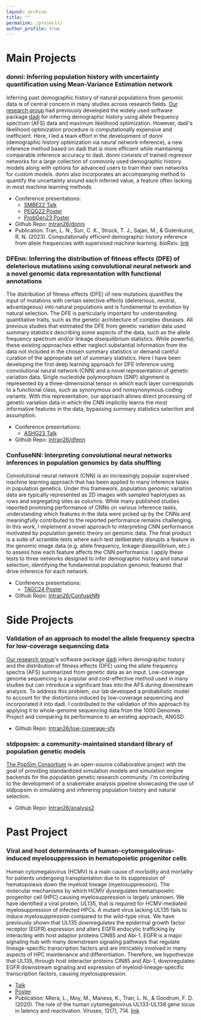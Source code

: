 ```yaml
---
layout: archive
title: ""
permalink: /projects/
author_profile: true
---
```


Main Projects
======
### donni: Inferring population history with uncertainty quantification using Mean-Variance Estimation network

Inferring past demographic history of natural populations from genomic data is of central concern in many studies across research fields. [Our research group](https://gutengroup.arizona.edu/) had previously developed the widely used software package [dadi](https://dadi.readthedocs.io/en/latest/) for inferring demographic history using allele frequency spectrum (AFS) data and maximum likelihood optimization. However, dadi's likelihood optimization procedure is computationally expensive and inefficient. Here, I led a team effort in the development of donni (demographic history optimization via neural network inference), a new inference method based on dadi that is more efficient while maintaining comparable inference accuracy to dadi. donni consists of trained regressor networks for a large collection of commonly used demographic history models along with options for advanced users to train their own networks for custom models. donni also incorporates an accompanying method to quantify the uncertainty around each inferred value, a feature often lacking in most machine learning methods.

  * Conference presentations: 
     * [SMBE22 Talk](https://github.com/lntran26/lntran26.github.io/blob/ce5c17d6de820050066c1c44ac23f17a2773a052/files/talk_smbe22.pdf)
     * [PEQG22 Poster](https://github.com/lntran26/lntran26.github.io/blob/ce5c17d6de820050066c1c44ac23f17a2773a052/files/poster_peqg22.pdf)
     * [ProbGen23 Poster](https://github.com/lntran26/lntran26.github.io/blob/cad07df03dfb99264b8a048a2f25c0503b0cda5a/files/PROBGEN_23_Tran.pdf)
  * Github Repo: [lntran26/donni](https://github.com/lntran26/donni)
  * Publication: Tran, L. N., Sun, C. K., Struck, T. J., Sajan, M., & Gutenkunst, R. N. (2023). Computationally efficient demographic history inference from allele frequencies with supervised machine learning. bioRxiv. [link](https://www.biorxiv.org/content/10.1101/2023.05.24.542158v2)

### DFEnn: Inferring the distribution of fitness effects (DFE) of deleterious mutations using convolutional neural network and a novel genomic data representation with functional annotations

The distribution of fitness effects (DFE) of new mutations quantifies the input of mutations with certain selective effects (deleterious, neutral, advantageous) into natural populations and is fundamental to evolution by natural selection. The DFE is particularly important for understanding quantitative traits, such as the genetic architecture of complex diseases. All previous studies that estimated the DFE from genetic variation data used summary statistics describing some aspects of the data, such as the allele frequency spectrum and/or linkage disequilibrium statistics. While powerful, these existing approaches either neglect substantial information from the data not included in the chosen summary statistics or demand careful curation of the appropriate set of summary statistics. Here I have been developing the first deep learning approach for DFE inference using convolutional neural network (CNN) and a novel representation of genetic variation data. Single nucleotide polymorphism (SNP) alignment is represented by a three-dimensional tensor in which each layer corresponds to a functional class, such as synonymous and nonsynonymous coding variants. With this representation, our approach allows direct processing of genetic variation data in which the CNN implicitly learns the most informative features in the data, bypassing summary statistics selection and assumption.

  * Conference presentations: 
     * [ASHG23 Talk](https://github.com/lntran26/lntran26.github.io/blob/1ce0360190b2b543149041065fe9085eaf6578b7/files/LNT_ASHG_final.pdf)
  * Github Repo: [lntran26/dfenn](https://github.com/lntran26/dfenn)

### ConfuseNN: Interpreting convolutional neural networks inferences in population genomics by data shuffling

Convolutional neural network (CNN) is an increasingly popular supervised machine learning approach that has been applied to many inference tasks in population genetics. Under this framework, population genomic variation data are typically represented as 2D images with sampled haplotypes as rows and segregating sites as columns. While many published studies reported promising performance of CNNs on various inference tasks, understanding which features in the data were picked up by the CNNs and meaningfully contributed to the reported performance remains challenging. In this work, I implement a novel approach to interpreting CNN performance motivated by population genetic theory on genomic data. The final product is a suite of scramble tests where each test deliberately disrupts a feature in the genomic image data (e.g. allele frequency, linkage disequilibrium, etc.) to assess how each feature affects the CNN performance. I apply these tests to three networks designed to infer demographic history and natural selection, identifying the fundamental population genomic features that drive inference for each network.

  * Conference presentations: 
     * [TAGC24 Poster](https://github.com/lntran26/lntran26.github.io/blob/4e461eaf627614b75ec47d9a8f72fd5491880fb9/files/TAGC_24_Tran_final.pdf)
  * Github Repo: [lntran26/ConfuseNN](https://github.com/lntran26/ConfuseNN)

Side Projects
======
### Validation of an approach to model the allele frequency spectra for low-coverage sequencing data
[Our research group](https://gutengroup.arizona.edu/)'s software package [dadi](https://dadi.readthedocs.io/en/latest/) infers demographic history and the distribution of fitness effects (DFE) using the allele frequency spectra (AFS) summarized from genetic data as an input. Low-coverage genome sequencing is a popular and cost-effective method used in many studies but can introduce a significant bias into the AFS during downstream analysis. To address this problem, our lab developed a probabilistic model to account for the distortions induced by low-coverage sequencing and incorporated it into dadi. I contributed to the validation of this approach by applying it to whole-genome sequencing data from the 1000 Genomes Project and comparing its performance to an existing approach, ANGSD.

  * Github Repo: [lntran26/low-coverage-sfs](https://github.com/lntran26/low-coverage-sfs)

### stdpopsim: a community-maintained standard library of population genetic models
[The PopSim Consortium](https://github.com/popsim-consortium) is an open-source collaborative project with the goal of providing standardized simulation models and simulation engine backends for the population genetic research community. I'm contributing to the development of a snakemake analysis pipeline showcasing the use of stdpopsim in simulating and inferering population history and natural selection.
  
  * Github Repo: [lntran26/analysis2](https://github.com/lntran26/analysis2)

Past Project
======
### Viral and host determinants of human-cytomegalovirus-induced myelosuppression in hematopoietic progenitor cells

Human cytomegalovirus (HCMV) is a main cause of morbidity and mortality for patients undergoing transplantation due to its suppression of hematopoiesis down the myeloid lineage (myelosuppression). The molecular mechanisms by which HCMV dysregulates hematopoietic progenitor cell (HPC) causing myelosuppression is largely unknown. We have identified a viral protein, UL135, that is required for HCMV-mediated myelosuppression of infected HPCs. A mutant virus lacking UL135 fails to induce myelosuppression compared to the wild-type virus. We have previously shown that UL135 downregulates the epidermal growth factor receptor (EGFR) expression and alters EGFR endocytic trafficking by interacting with host adaptor proteins CIN85 and Abi-1. EGFR is a major signaling hub with many downstream signaling pathways that regulate lineage-specific transcription factors and are intricately involved in many aspects of HPC maintenance and differentiation. Therefore, we hypothesize that UL135, through host interactor proteins CIN85 and Abi-1, downregulates EGFR downstream signaling and expression of myeloid-lineage-specific transcription factors, causing myelosuppression.

  * [Talk](https://github.com/lntran26/lntran26.github.io/blob/b49bec4f3bc73d6a082b50f53ada3a50a9b112f2/files/LNT_2020.04.14_student_seminar.pdf)
  * [Poster](https://github.com/lntran26/lntran26.github.io/blob/b49bec4f3bc73d6a082b50f53ada3a50a9b112f2/files/ul135_frontiers_symposium_2020.pdf)
  * Publication: Mlera, L., Moy, M., Maness, K., Tran, L. N., & Goodrum, F. D. (2020). The role of the human cytomegalovirus UL133-UL138 gene locus in latency and reactivation. Viruses, 12(7), 714. [link](https://doi.org/10.3390/v12070714)
